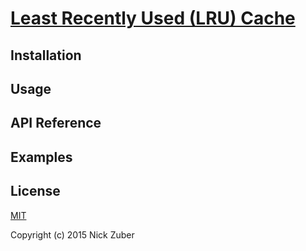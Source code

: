 # [Least Recently Used (LRU) Cache](https://github.com/nickzuber/)


## Installation 


## Usage


## API Reference


## Examples


## License
[MIT](https://opensource.org/licenses/MIT)

Copyright (c) 2015 Nick Zuber
